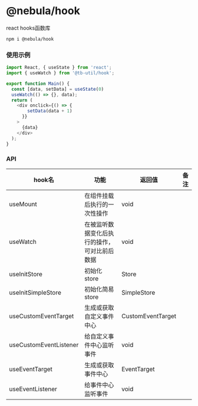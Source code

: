 # @nebula/hook

react hooks函数库

```shell script
npm i @nebula/hook
```

### 使用示例

```typescript jsx
import React, { useState } from 'react';
import { useWatch } from '@tb-util/hook';

export function Main() {
  const [data, setData] = useState(0)
  useWatch(() => {}, data);
  return (
    <div onclick={() => {
        setData(data + 1)
      }}
    >
      {data}
    </div>
  );
}
```

### API

|hook名|功能|返回值|备注|
|---|---|---|---|
|useMount|在组件挂载后执行的一次性操作|void|
|useWatch|在被监听数据变化后执行的操作，可对比前后数据|void|
|useInitStore|初始化store|Store<T>|
|useInitSimpleStore|初始化简易store|SimpleStore<T>|
|useCustomEventTarget|生成或获取自定义事件中心|CustomEventTarget|
|useCustomEventListener|给自定义事件中心监听事件|void|
|useEventTarget|生成或获取事件中心|EventTarget|
|useEventListener|给事件中心监听事件|void|

